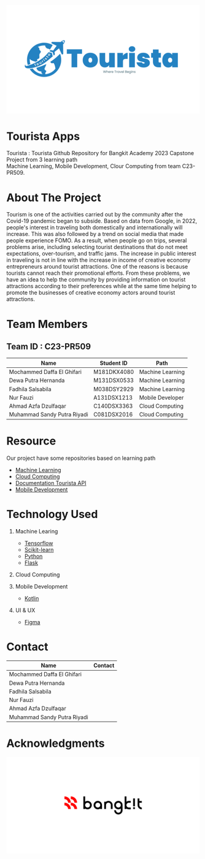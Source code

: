 ![Tourista App Logo!](/logo/tourista_logo_large.png)

# Tourista Apps
Tourista : Tourista Github Repository for Bangkit Academy 2023 Capstone Project from 3 learning path <br>
Machine Learning, Mobile Development, Clour Computing from team C23-PR509.

# About The Project
Tourism is one of the activities carried out by the community after the Covid-19 pandemic began to subside. Based on data from Google, in 2022, people's interest in traveling both domestically and internationally will increase. This was also followed by a trend on social media that made people experience FOMO. As a result, when people go on trips, several problems arise, including selecting tourist destinations that do not meet expectations, over-tourism, and traffic jams. The increase in public interest in traveling is not in line with the increase in income of creative economy entrepreneurs around tourist attractions. One of the reasons is because tourists cannot reach their promotional efforts. From these problems, we have an idea to help the community by providing information on tourist attractions according to their preferences while at the same time helping to promote the businesses of creative economy actors around tourist attractions.

# Team Members
## Team ID : C23-PR509

| Name                       | Student ID  | Path             |
|----------------------------|------------ |------------------|
| Mochammed Daffa El Ghifari | M181DKX4080 | Machine Learning |
| Dewa Putra Hernanda        | M131DSX0533 | Machine Learning |
| Fadhila Salsabila          | M038DSY2929 | Machine Learning |
| Nur Fauzi                  | A131DSX1213 | Mobile Developer |
| Ahmad Azfa Dzulfaqar       | C140DSX3363 | Cloud Computing  |
| Muhammad Sandy Putra Riyadi| C081DSX2016 | Cloud Computing  |

# Resource
Our project have some repositories based on learning path
<ul>
    <li><a href="https://github.com/Six-Kizuki-to-the-moon/Machine-Learning">Machine Learning</a></li>
    <li><a href="https://github.com/Six-Kizuki-to-the-moon/tourista-api">Cloud Computing</a></li>
    <li><a href="https://github.com/Six-Kizuki-to-the-moon/Tourista-API-Documentation">Documentation Tourista API</a></li>
    <li><a href="https://github.com/Six-Kizuki-to-the-moon/Tourista-App">Mobile Development</a></li>
</ul>

# Technology Used
1. Machine Learing
    - <a href="https://www.tensorflow.org/">Tensorflow</a>
    - <a href="https://scikit-learn.org/">Scikit-learn</a>
    - <a href="https://www.python.org/">Python</a>
    - <a href="https://flask.palletsprojects.com/">Flask</a>
2. Cloud Computing

3. Mobile Development
    - <a href="https://kotlinlang.org/">Kotlin</a>
4. UI & UX
    - <a href="https://www.figma.com/">Figma</a>

# Contact
| Name                       | Contact     |
|----------------------------|------------ |
| Mochammed Daffa El Ghifari |             |
| Dewa Putra Hernanda        |             |
| Fadhila Salsabila          |             |
| Nur Fauzi                  |             |
| Ahmad Azfa Dzulfaqar       |             |
| Muhammad Sandy Putra Riyadi|             |

# Acknowledgments
![Bangkit Academy!](/logo/bangkit-logo.png)